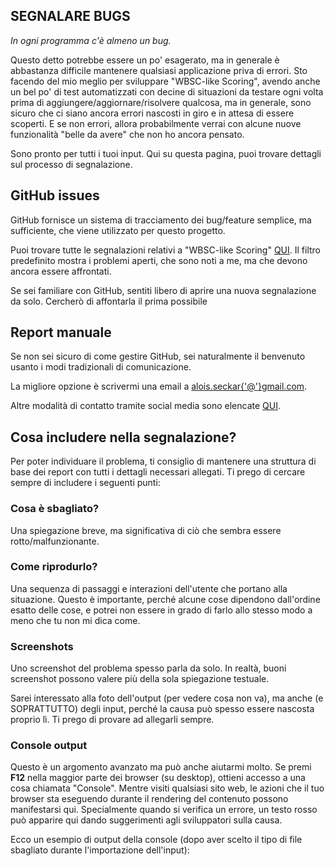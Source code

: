 ## SEGNALARE BUGS

_In ogni programma c'è almeno un bug._

Questo detto potrebbe essere un po' esagerato, ma in generale è abbastanza difficile mantenere qualsiasi applicazione priva di errori. Sto facendo del mio meglio per sviluppare "WBSC-like Scoring", avendo anche un bel po' di test automatizzati con decine di situazioni da testare ogni volta prima di aggiungere/aggiornare/risolvere qualcosa, ma in generale, sono sicuro che ci siano ancora errori nascosti in giro e in attesa di essere scoperti. E se non errori, allora probabilmente verrai con alcune nuove funzionalità "belle da avere" che non ho ancora pensato.

Sono pronto per tutti i tuoi input. Qui su questa pagina, puoi trovare dettagli sul processo di segnalazione.

## GitHub issues

GitHub fornisce un sistema di tracciamento dei bug/feature semplice, ma sufficiente, che viene utilizzato per questo progetto.

Puoi trovare tutte le segnalazioni relativi a "WBSC-like Scoring" [QUI](https://github.com/AloisSeckar/WBSC-Scoring/issues). Il filtro predefinito mostra i problemi aperti, che sono noti a me, ma che devono ancora essere affrontati.

Se sei familiare con GitHub, sentiti libero di aprire una nuova segnalazione da solo. Cercherò di affontarla il prima possibile

## Report manuale

Se non sei sicuro di come gestire GitHub, sei naturalmente il benvenuto usanto i modi tradizionali di comunicazione.

La migliore opzione è scrivermi una email a [alois.seckar{'@'}gmail.com](mailto:alois.seckar{'@'}gmail.com).

Altre modalità di contatto tramite social media sono elencate [QUI](http://alois-seckar.cz/).

## Cosa includere nella segnalazione?

Per poter individuare il problema, ti consiglio di mantenere una struttura di base dei report con tutti i dettagli necessari allegati. Ti prego di cercare sempre di includere i seguenti punti:

### Cosa è sbagliato?

Una spiegazione breve, ma significativa di ciò che sembra essere rotto/malfunzionante.

### Come riprodurlo?

Una sequenza di passaggi e interazioni dell'utente che portano alla situazione. Questo è importante, perché alcune cose dipendono dall'ordine esatto delle cose, e potrei non essere in grado di farlo allo stesso modo a meno che tu non mi dica come.

### Screenshots

Uno screenshot del problema spesso parla da solo. In realtà, buoni screenshot possono valere più della sola spiegazione testuale.

Sarei interessato alla foto dell'output (per vedere cosa non va), ma anche (e SOPRATTUTTO) degli input, perché la causa può spesso essere nascosta proprio lì. Ti prego di provare ad allegarli sempre.

### Console output

Questo è un argomento avanzato ma può anche aiutarmi molto. Se premi **F12** nella maggior parte dei browser (su desktop), ottieni accesso a una cosa chiamata "Console". Mentre visiti qualsiasi sito web, le azioni che il tuo browser sta eseguendo durante il rendering del contenuto possono manifestarsi qui. Specialmente quando si verifica un errore, un testo rosso può apparire qui dando suggerimenti agli sviluppatori sulla causa.

Ecco un esempio di output della console (dopo aver scelto il tipo di file sbagliato durante l'importazione dell'input):

<div>
<article-image src="report-console.png" alt="" css="w-full md:w-[768px]" />
</div>
